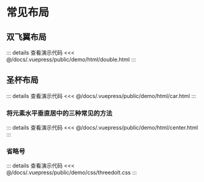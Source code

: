 # 常见布局

## 双飞翼布局

::: details 查看演示代码
<<< @/docs/.vuepress/public/demo/html/double.html
:::

## 圣杯布局

::: details 查看演示代码
<<< @/docs/.vuepress/public/demo/html/car.html
:::

### 将元素水平垂直居中的三种常见的方法

::: details 查看演示代码
<<< @/docs/.vuepress/public/demo/html/center.html
:::

### 省略号

::: details 查看演示代码
<<< @/docs/.vuepress/public/demo/css/threedolt.css
:::

<back-to-top />

